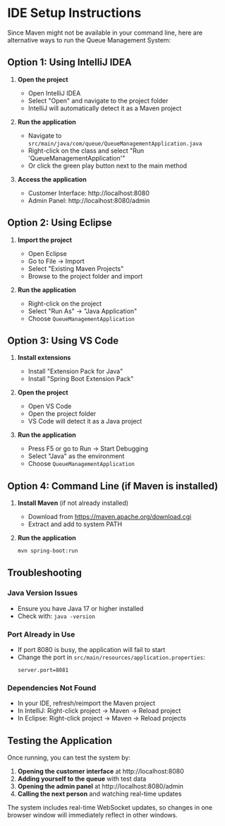 # IDE Setup Instructions

Since Maven might not be available in your command line, here are alternative ways to run the Queue Management System:

## Option 1: Using IntelliJ IDEA

1. **Open the project**
   - Open IntelliJ IDEA
   - Select "Open" and navigate to the project folder
   - IntelliJ will automatically detect it as a Maven project

2. **Run the application**
   - Navigate to `src/main/java/com/queue/QueueManagementApplication.java`
   - Right-click on the class and select "Run 'QueueManagementApplication'"
   - Or click the green play button next to the main method

3. **Access the application**
   - Customer Interface: http://localhost:8080
   - Admin Panel: http://localhost:8080/admin

## Option 2: Using Eclipse

1. **Import the project**
   - Open Eclipse
   - Go to File → Import
   - Select "Existing Maven Projects"
   - Browse to the project folder and import

2. **Run the application**
   - Right-click on the project
   - Select "Run As" → "Java Application"
   - Choose `QueueManagementApplication`

## Option 3: Using VS Code

1. **Install extensions**
   - Install "Extension Pack for Java"
   - Install "Spring Boot Extension Pack"

2. **Open the project**
   - Open VS Code
   - Open the project folder
   - VS Code will detect it as a Java project

3. **Run the application**
   - Press F5 or go to Run → Start Debugging
   - Select "Java" as the environment
   - Choose `QueueManagementApplication`

## Option 4: Command Line (if Maven is installed)

1. **Install Maven** (if not already installed)
   - Download from https://maven.apache.org/download.cgi
   - Extract and add to system PATH

2. **Run the application**
   ```bash
   mvn spring-boot:run
   ```

## Troubleshooting

### Java Version Issues
- Ensure you have Java 17 or higher installed
- Check with: `java -version`

### Port Already in Use
- If port 8080 is busy, the application will fail to start
- Change the port in `src/main/resources/application.properties`:
  ```
  server.port=8081
  ```

### Dependencies Not Found
- In your IDE, refresh/reimport the Maven project
- In IntelliJ: Right-click project → Maven → Reload project
- In Eclipse: Right-click project → Maven → Reload projects

## Testing the Application

Once running, you can test the system by:

1. **Opening the customer interface** at http://localhost:8080
2. **Adding yourself to the queue** with test data
3. **Opening the admin panel** at http://localhost:8080/admin
4. **Calling the next person** and watching real-time updates

The system includes real-time WebSocket updates, so changes in one browser window will immediately reflect in other windows.
